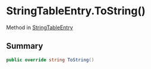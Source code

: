 # StringTableEntry.ToString()

Method in [StringTableEntry](/docs/api/csharp/yarn.unity.stringtableentry.md)

## Summary



```csharp
public override string ToString()
```


